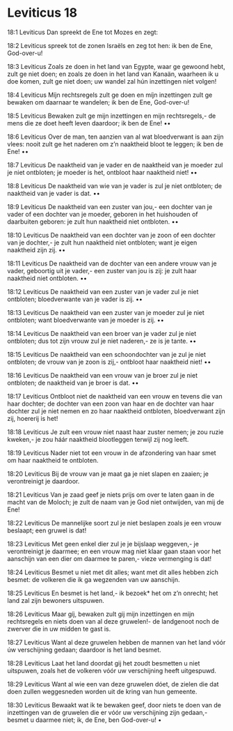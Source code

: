 # Leviticus 18
18:1	Leviticus
Dan spreekt de Ene tot Mozes en zegt:

18:2	Leviticus
spreek tot de zonen Israëls
en zeg tot hen:
ik ben de Ene, God-over-u!

18:3	Leviticus
Zoals ze doen in het land van Egypte,
   waar ge gewoond hebt, zult ge niet doen;
en zoals ze doen in het land van Kanaän,
waarheen ik u doe komen, zult ge niet doen;
uw wandel zal hún inzettingen níet volgen!

18:4	Leviticus
Míjn rechtsregels zult ge doen
   en míjn inzettingen zult ge bewaken
   om daarnaar te wandelen;
ik ben de Ene, God-over-u!

18:5	Leviticus
Bewaken zult ge mijn inzettingen
   en mijn rechtsregels,-
de mens die ze doet heeft leven daardoor;
ik ben de Ene!
••

18:6	Leviticus
Over de man, ten aanzien van al
   wat bloedverwant is aan zijn vlees:
nooit zult ge het naderen
   om z’n naaktheid bloot te leggen;
ik ben de Ene!
••

18:7	Leviticus
De naaktheid van je vader
   en de naaktheid van je moeder
   zul je niet ontbloten;
je moeder is het,
ontbloot haar naaktheid niet!
••

18:8	Leviticus
De naaktheid van wie van je vader is
   zul je niet ontbloten;
de naaktheid van je vader is dat.
••

18:9	Leviticus
De naaktheid van een zuster van jou,-
   een dochter van je vader
   of een dochter van je moeder,
geboren in het huishouden
of daarbuiten geboren:
je zult hun naaktheid niet ontbloten.
••

18:10	Leviticus
De naaktheid van een dochter van je zoon
   of een dochter van je dochter,-
je zult hun naaktheid niet ontbloten;
want je eigen naaktheid zijn zij.
••

18:11	Leviticus
De naaktheid van de dochter
   van een andere vrouw van je vader,
   geboortig uit je vader,-
een zuster van jou is zij:
je zult haar naaktheid niet ontbloten.
••

18:12	Leviticus
De naaktheid van een zuster van je vader
   zul je niet ontbloten;
bloedverwante van je vader is zij.
••

18:13	Leviticus
De naaktheid van een zuster van je moeder
   zul je niet ontbloten;
want bloedverwante van je moeder is zij.
••

18:14	Leviticus
De naaktheid van een broer van je vader
   zul je niet ontbloten;
dus tot zijn vrouw zul je niet naderen,-
ze is je tante.
••

18:15	Leviticus
De naaktheid van een schoondochter van je
   zul je niet ontbloten;
de vrouw van je zoon is zij,-
ontbloot haar naaktheid niet!
••

18:16	Leviticus
De naaktheid van een vrouw van je broer
   zul je niet ontbloten;
de naaktheid van je broer is dat.
••

18:17	Leviticus
Ontbloot niet de naaktheid van een vrouw
   en tevens die van haar dochter;
de dochter van een zoon van haar
en de dochter van haar dochter
zul je niet nemen en zo
   haar naaktheid ontbloten,
bloedverwant zijn zij, hoererij is het!

18:18	Leviticus
Je zult een vrouw
   niet naast haar zuster nemen;
je zou ruzie kweken,-
je zou háár naaktheid blootleggen
   terwijl zij nog leeft.

18:19	Leviticus
Nader niet
tot een vrouw
   in de afzondering van haar smet
om haar naaktheid te ontbloten.

18:20	Leviticus
Bij de vrouw van je maat
ga je niet slapen en zaaien;
je verontreinigt je daardoor.

18:21	Leviticus
Van je zaad geef je niets prijs
   om over te laten gaan
   in de macht van de Moloch;
je zult de naam van je God niet ontwijden,
   van mij de Ene!

18:22	Leviticus
De mannelijke soort
zul je niet beslapen
   zoals je een vrouw beslaapt;
een gruwel is dat!

18:23	Leviticus
Met geen enkel dier
   zul je je bijslaap weggeven,-
   je verontreinigt je daarmee;
en een vrouw
mag niet klaar gaan staan
voor het aanschijn van een dier
   om daarmee te paren,-
   vieze vermenging is dat!

18:24	Leviticus
Besmet u niet met dit alles;
want met dit alles
   hebben zich besmet: de volkeren
die ik ga wegzenden van uw aanschijn.

18:25	Leviticus
En besmet is het land,-
ik bezoek* het om z’n onrecht;
het land zal zijn bewoners uitspuwen.

18:26	Leviticus
Maar gíj, bewaken zult gij
mijn inzettingen en mijn rechtsregels
en niets doen
van al deze gruwelen!-
de landgenoot
noch de zwerver die in uw midden te gast is.

18:27	Leviticus
Want al deze gruwelen
hebben de mannen van het land
   vóór úw verschijning gedaan;
daardoor is het land besmet.

18:28	Leviticus
Laat het land
   doordat gij het zoudt besmetten
u niet uitspuwen,
zoals het de volkeren
   vóór uw verschijning heeft uitgespuwd.

18:29	Leviticus
Want al wie
een van deze gruwelen dóet,
de zielen die dat doen
   zullen weggesneden worden
   uit de kring van hun gemeente.

18:30	Leviticus
Bewaakt wat ik te bewaken geef,
door niets te doen
   van de inzettingen van de gruwelen
   die er vóór uw verschijning zijn gedaan,-
besmet u daarmee niet;
ik, de Ene, ben God-over-u!
•
